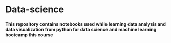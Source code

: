 # Data-science
<h4>
This repository contains notebooks used while learning data analysis and data visualization
from python for data science and machine learning bootcamp this course
 <h4>
 
